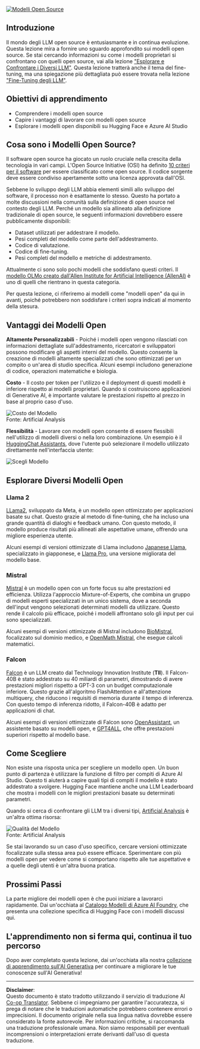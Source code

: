 <!--
CO_OP_TRANSLATOR_METADATA:
{
  "original_hash": "a2a83aac52158c23161046cbd13faa2b",
  "translation_date": "2025-10-17T16:13:45+00:00",
  "source_file": "16-open-source-models/README.md",
  "language_code": "it"
}
-->
[![Modelli Open Source](../../../translated_images/16-lesson-banner.6b56555e8404fda1716382db4832cecbe616ccd764de381f0af6cfd694d05f74.it.png)](https://youtu.be/CuICgfuHFSg?si=x8SpFRUsIxM9dohN)

## Introduzione

Il mondo degli LLM open source è entusiasmante e in continua evoluzione. Questa lezione mira a fornire uno sguardo approfondito sui modelli open source. Se stai cercando informazioni su come i modelli proprietari si confrontano con quelli open source, vai alla lezione ["Esplorare e Confrontare i Diversi LLM"](../02-exploring-and-comparing-different-llms/README.md?WT.mc_id=academic-105485-koreyst). Questa lezione tratterà anche il tema del fine-tuning, ma una spiegazione più dettagliata può essere trovata nella lezione ["Fine-Tuning degli LLM"](../18-fine-tuning/README.md?WT.mc_id=academic-105485-koreyst).

## Obiettivi di apprendimento

- Comprendere i modelli open source
- Capire i vantaggi di lavorare con modelli open source
- Esplorare i modelli open disponibili su Hugging Face e Azure AI Studio

## Cosa sono i Modelli Open Source?

Il software open source ha giocato un ruolo cruciale nella crescita della tecnologia in vari campi. L'Open Source Initiative (OSI) ha definito [10 criteri per il software](https://web.archive.org/web/20241126001143/https://opensource.org/osd?WT.mc_id=academic-105485-koreyst) per essere classificato come open source. Il codice sorgente deve essere condiviso apertamente sotto una licenza approvata dall'OSI.

Sebbene lo sviluppo degli LLM abbia elementi simili allo sviluppo del software, il processo non è esattamente lo stesso. Questo ha portato a molte discussioni nella comunità sulla definizione di open source nel contesto degli LLM. Perché un modello sia allineato alla definizione tradizionale di open source, le seguenti informazioni dovrebbero essere pubblicamente disponibili:

- Dataset utilizzati per addestrare il modello.
- Pesi completi del modello come parte dell'addestramento.
- Codice di valutazione.
- Codice di fine-tuning.
- Pesi completi del modello e metriche di addestramento.

Attualmente ci sono solo pochi modelli che soddisfano questi criteri. Il [modello OLMo creato dall'Allen Institute for Artificial Intelligence (AllenAI)](https://huggingface.co/allenai/OLMo-7B?WT.mc_id=academic-105485-koreyst) è uno di quelli che rientrano in questa categoria.

Per questa lezione, ci riferiremo ai modelli come "modelli open" da qui in avanti, poiché potrebbero non soddisfare i criteri sopra indicati al momento della stesura.

## Vantaggi dei Modelli Open

**Altamente Personalizzabili** - Poiché i modelli open vengono rilasciati con informazioni dettagliate sull'addestramento, ricercatori e sviluppatori possono modificare gli aspetti interni del modello. Questo consente la creazione di modelli altamente specializzati che sono ottimizzati per un compito o un'area di studio specifica. Alcuni esempi includono generazione di codice, operazioni matematiche e biologia.

**Costo** - Il costo per token per l'utilizzo e il deployment di questi modelli è inferiore rispetto ai modelli proprietari. Quando si costruiscono applicazioni di Generative AI, è importante valutare le prestazioni rispetto al prezzo in base al proprio caso d'uso.

![Costo del Modello](../../../translated_images/model-price.3f5a3e4d32ae00b465325159e1f4ebe7b5861e95117518c6bfc37fe842950687.it.png)  
Fonte: Artificial Analysis

**Flessibilità** - Lavorare con modelli open consente di essere flessibili nell'utilizzo di modelli diversi o nella loro combinazione. Un esempio è il [HuggingChat Assistants](https://huggingface.co/chat?WT.mc_id=academic-105485-koreyst), dove l'utente può selezionare il modello utilizzato direttamente nell'interfaccia utente:

![Scegli Modello](../../../translated_images/choose-model.f095d15bbac922141591fd4fac586dc8d25e69b42abf305d441b84c238e293f2.it.png)

## Esplorare Diversi Modelli Open

### Llama 2

[LLama2](https://huggingface.co/meta-llama?WT.mc_id=academic-105485-koreyst), sviluppato da Meta, è un modello open ottimizzato per applicazioni basate su chat. Questo grazie al metodo di fine-tuning, che ha incluso una grande quantità di dialoghi e feedback umano. Con questo metodo, il modello produce risultati più allineati alle aspettative umane, offrendo una migliore esperienza utente.

Alcuni esempi di versioni ottimizzate di Llama includono [Japanese Llama](https://huggingface.co/elyza/ELYZA-japanese-Llama-2-7b?WT.mc_id=academic-105485-koreyst), specializzato in giapponese, e [Llama Pro](https://huggingface.co/TencentARC/LLaMA-Pro-8B?WT.mc_id=academic-105485-koreyst), una versione migliorata del modello base.

### Mistral

[Mistral](https://huggingface.co/mistralai?WT.mc_id=academic-105485-koreyst) è un modello open con un forte focus su alte prestazioni ed efficienza. Utilizza l'approccio Mixture-of-Experts, che combina un gruppo di modelli esperti specializzati in un unico sistema, dove a seconda dell'input vengono selezionati determinati modelli da utilizzare. Questo rende il calcolo più efficace, poiché i modelli affrontano solo gli input per cui sono specializzati.

Alcuni esempi di versioni ottimizzate di Mistral includono [BioMistral](https://huggingface.co/BioMistral/BioMistral-7B?text=Mon+nom+est+Thomas+et+mon+principal?WT.mc_id=academic-105485-koreyst), focalizzato sul dominio medico, e [OpenMath Mistral](https://huggingface.co/nvidia/OpenMath-Mistral-7B-v0.1-hf?WT.mc_id=academic-105485-koreyst), che esegue calcoli matematici.

### Falcon

[Falcon](https://huggingface.co/tiiuae?WT.mc_id=academic-105485-koreyst) è un LLM creato dal Technology Innovation Institute (**TII**). Il Falcon-40B è stato addestrato su 40 miliardi di parametri, dimostrando di avere prestazioni migliori rispetto a GPT-3 con un budget computazionale inferiore. Questo grazie all'algoritmo FlashAttention e all'attenzione multiquery, che riducono i requisiti di memoria durante il tempo di inferenza. Con questo tempo di inferenza ridotto, il Falcon-40B è adatto per applicazioni di chat.

Alcuni esempi di versioni ottimizzate di Falcon sono [OpenAssistant](https://huggingface.co/OpenAssistant/falcon-40b-sft-top1-560?WT.mc_id=academic-105485-koreyst), un assistente basato su modelli open, e [GPT4ALL](https://huggingface.co/nomic-ai/gpt4all-falcon?WT.mc_id=academic-105485-koreyst), che offre prestazioni superiori rispetto al modello base.

## Come Scegliere

Non esiste una risposta unica per scegliere un modello open. Un buon punto di partenza è utilizzare la funzione di filtro per compiti di Azure AI Studio. Questo ti aiuterà a capire quali tipi di compiti il modello è stato addestrato a svolgere. Hugging Face mantiene anche una LLM Leaderboard che mostra i modelli con le migliori prestazioni basate su determinati parametri.

Quando si cerca di confrontare gli LLM tra i diversi tipi, [Artificial Analysis](https://artificialanalysis.ai/?WT.mc_id=academic-105485-koreyst) è un'altra ottima risorsa:

![Qualità del Modello](../../../translated_images/model-quality.aaae1c22e00f7ee1cd9dc186c611ac6ca6627eabd19e5364dce9e216d25ae8a5.it.png)  
Fonte: Artificial Analysis

Se stai lavorando su un caso d'uso specifico, cercare versioni ottimizzate focalizzate sulla stessa area può essere efficace. Sperimentare con più modelli open per vedere come si comportano rispetto alle tue aspettative e a quelle degli utenti è un'altra buona pratica.

## Prossimi Passi

La parte migliore dei modelli open è che puoi iniziare a lavorarci rapidamente. Dai un'occhiata al [Catalogo Modelli di Azure AI Foundry](https://ai.azure.com?WT.mc_id=academic-105485-koreyst), che presenta una collezione specifica di Hugging Face con i modelli discussi qui.

## L'apprendimento non si ferma qui, continua il tuo percorso

Dopo aver completato questa lezione, dai un'occhiata alla nostra [collezione di apprendimento sull'AI Generativa](https://aka.ms/genai-collection?WT.mc_id=academic-105485-koreyst) per continuare a migliorare le tue conoscenze sull'AI Generativa!

---

**Disclaimer**:  
Questo documento è stato tradotto utilizzando il servizio di traduzione AI [Co-op Translator](https://github.com/Azure/co-op-translator). Sebbene ci impegniamo per garantire l'accuratezza, si prega di notare che le traduzioni automatiche potrebbero contenere errori o imprecisioni. Il documento originale nella sua lingua nativa dovrebbe essere considerato la fonte autorevole. Per informazioni critiche, si raccomanda una traduzione professionale umana. Non siamo responsabili per eventuali incomprensioni o interpretazioni errate derivanti dall'uso di questa traduzione.